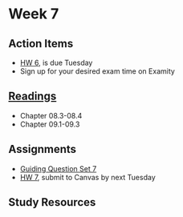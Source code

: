 # Week 7

## Action Items
* [HW 6](https://genchem.science.psu.edu/homework-6-houck), is due Tuesday
* Sign up for your desired exam time on Examity


## [Readings](https://genchem.science.psu.edu)
* Chapter 08.3-08.4
* Chapter 09.1-09.3


## Assignments
 
- [Guiding Question Set 7](https://psu.instructure.com/courses/1866869/quizzes/3317762) 
- [HW 7](https://genchem.science.psu.edu/homework-7-houck), submit to Canvas by next Tuesday

## Study Resources



